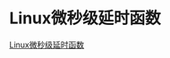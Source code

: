 # Linux微秒级延时函数
[Linux微秒级延时函数](https://aiwithcloud.com/2021/11/29/linux%e5%be%ae%e7%a7%92%e7%ba%a7%e5%bb%b6%e6%97%b6%e5%87%bd%e6%95%b0/)